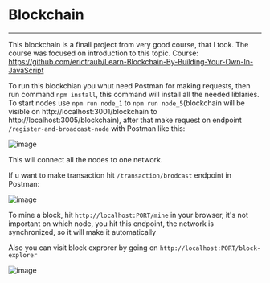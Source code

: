 <h1>Blockchain</h1>
<hr>

This blockchain is a finall project from very good course, that I took.
The course was focused on introduction to this topic.
Course: https://github.com/erictraub/Learn-Blockchain-By-Building-Your-Own-In-JavaScript

To run this blockchian you whut need Postman for making requests, then run command `npm install`, this command will install all the needed liblaries.
To start nodes use `npm run node_1` to `npm run node_5`(blockchain will be visible on http://localhost:3001/blockchain to http://localhost:3005/blockchain), after that make request on endpoint `/register-and-broadcast-node` with Postman like this:

![image](https://user-images.githubusercontent.com/43587802/109873332-e3cbdd00-7c6d-11eb-984d-643dd2f5f944.png)

This will connect all the nodes to one network.

If u want to make transaction hit `/transaction/brodcast` endpoint in Postman:

![image](https://user-images.githubusercontent.com/43587802/109873837-9ef47600-7c6e-11eb-9b70-73ad10a98995.png)

To mine a block, hit `http://localhost:PORT/mine` in your browser, it's not important on which node, you hit this endpoint, the network is synchronized, so it will make it automatically

Also you can visit block exprorer by going on `http://localhost:PORT/block-explorer`

![image](https://user-images.githubusercontent.com/43587802/109876138-af5a2000-7c71-11eb-8ca0-7a99f0ee38a1.png)

